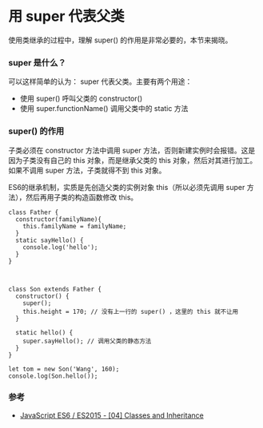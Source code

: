 # 用 super 代表父类

使用类继承的过程中，理解 super() 的作用是非常必要的，本节来揭晓。

### super 是什么？

可以这样简单的认为： super 代表父类。主要有两个用途：

- 使用 super() 呼叫父类的 constructor()
- 使用 super.functionName() 调用父类中的 static 方法


### super() 的作用

子类必须在 constructor 方法中调用 super 方法，否则新建实例时会报错。这是因为子类没有自己的 this 对象，而是继承父类的 this 对象，然后对其进行加工。如果不调用 super 方法，子类就得不到 this 对象。

ES6的继承机制，实质是先创造父类的实例对象 this（所以必须先调用 super 方法），然后再用子类的构造函数修改 this。

```
class Father {
  constructor(familyName){
    this.familyName = familyName;
  }
  static sayHello() {
    console.log('hello');
  }
}



class Son extends Father {
  constructor() {
    super();
    this.height = 170; // 没有上一行的 super() ，这里的 this 就不让用
  }

  static hello() {
    super.sayHello(); // 调用父类的静态方法
  }
}

let tom = new Son('Wang', 160);
console.log(Son.hello());
```

### 参考

- [JavaScript ES6 / ES2015 - [04] Classes and Inheritance](https://youtu.be/RBLIm5LMrmc?t=316)
